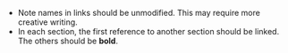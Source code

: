 - Note names in links should be unmodified. This may require more creative writing.
- In each section, the first reference to another section should be linked. The others should be **bold**.